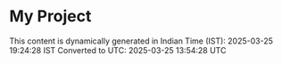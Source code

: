 # My Project

This content is dynamically generated in Indian Time (IST): 2025-03-25 19:24:28 IST
Converted to UTC: 2025-03-25 13:54:28 UTC
